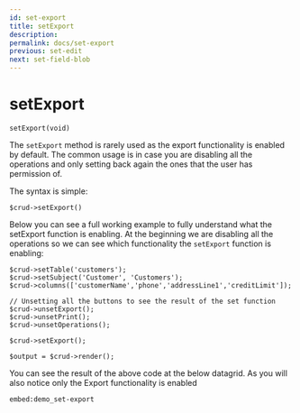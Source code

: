 ```yaml
---
id: set-export
title: setExport
description: 
permalink: docs/set-export
previous: set-edit
next: set-field-blob
---
```


# setExport

<pre><code class="language-php">setExport(void)</code></pre>
The <code>setExport</code> method is rarely used as the export functionality is enabled by default. The common usage is in case you are disabling all the operations and only setting back again the ones that the user has permission of.

The syntax is simple:
<pre><code class="language-php">$crud->setExport()</code></pre>

Below you can see a full working example to fully understand what the setExport function is enabling. At the beginning we are disabling all the operations so we can see which functionality the <code>setExport</code> function is enabling:

<pre><code class="language-php">$crud->setTable('customers');
$crud->setSubject('Customer', 'Customers');
$crud->columns(['customerName','phone','addressLine1','creditLimit']);

// Unsetting all the buttons to see the result of the set function
$crud->unsetExport();
$crud->unsetPrint();
$crud->unsetOperations();

$crud->setExport();

$output = $crud->render();</code></pre>

You can see the result of the above code at the below datagrid. As you will also notice only the Export functionality is enabled

`embed:demo_set-export`